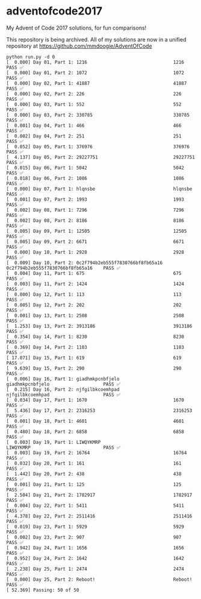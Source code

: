 # adventofcode2017
My Advent of Code 2017 solutions, for fun comparisons!

This repository is being archived.  All of my solutions are now in a unified repository at https://github.com/mmdoogie/AdventOfCode

    python run.py -d 0
    [  0.000] Day 01, Part 1: 1216                                1216                                PASS ✅
    [  0.000] Day 01, Part 2: 1072                                1072                                PASS ✅
    [  0.000] Day 02, Part 1: 41887                               41887                               PASS ✅
    [  0.000] Day 02, Part 2: 226                                 226                                 PASS ✅
    [  0.000] Day 03, Part 1: 552                                 552                                 PASS ✅
    [  0.000] Day 03, Part 2: 330785                              330785                              PASS ✅
    [  0.001] Day 04, Part 1: 466                                 466                                 PASS ✅
    [  0.002] Day 04, Part 2: 251                                 251                                 PASS ✅
    [  0.052] Day 05, Part 1: 376976                              376976                              PASS ✅
    [  4.137] Day 05, Part 2: 29227751                            29227751                            PASS ✅
    [  0.015] Day 06, Part 1: 5042                                5042                                PASS ✅
    [  0.018] Day 06, Part 2: 1086                                1086                                PASS ✅
    [  0.000] Day 07, Part 1: hlqnsbe                             hlqnsbe                             PASS ✅
    [  0.001] Day 07, Part 2: 1993                                1993                                PASS ✅
    [  0.002] Day 08, Part 1: 7296                                7296                                PASS ✅
    [  0.002] Day 08, Part 2: 8186                                8186                                PASS ✅
    [  0.005] Day 09, Part 1: 12505                               12505                               PASS ✅
    [  0.005] Day 09, Part 2: 6671                                6671                                PASS ✅
    [  0.000] Day 10, Part 1: 2928                                2928                                PASS ✅
    [  0.009] Day 10, Part 2: 0c2f794b2eb555f7830766bf8fb65a16    0c2f794b2eb555f7830766bf8fb65a16    PASS ✅
    [  0.004] Day 11, Part 1: 675                                 675                                 PASS ✅
    [  0.003] Day 11, Part 2: 1424                                1424                                PASS ✅
    [  0.000] Day 12, Part 1: 113                                 113                                 PASS ✅
    [  0.005] Day 12, Part 2: 202                                 202                                 PASS ✅
    [  0.001] Day 13, Part 1: 2508                                2508                                PASS ✅
    [  1.253] Day 13, Part 2: 3913186                             3913186                             PASS ✅
    [  0.354] Day 14, Part 1: 8230                                8230                                PASS ✅
    [  0.369] Day 14, Part 2: 1103                                1103                                PASS ✅
    [ 17.071] Day 15, Part 1: 619                                 619                                 PASS ✅
    [  9.639] Day 15, Part 2: 290                                 290                                 PASS ✅
    [  0.006] Day 16, Part 1: giadhmkpcnbfjelo                    giadhmkpcnbfjelo                    PASS ✅
    [  0.215] Day 16, Part 2: njfgilbkcoemhpad                    njfgilbkcoemhpad                    PASS ✅
    [  0.034] Day 17, Part 1: 1670                                1670                                PASS ✅
    [  5.436] Day 17, Part 2: 2316253                             2316253                             PASS ✅
    [  0.001] Day 18, Part 1: 4601                                4601                                PASS ✅
    [  0.480] Day 18, Part 2: 6858                                6858                                PASS ✅
    [  0.003] Day 19, Part 1: LIWQYKMRP                           LIWQYKMRP                           PASS ✅
    [  0.003] Day 19, Part 2: 16764                               16764                               PASS ✅
    [  0.032] Day 20, Part 1: 161                                 161                                 PASS ✅
    [  1.442] Day 20, Part 2: 438                                 438                                 PASS ✅
    [  0.001] Day 21, Part 1: 125                                 125                                 PASS ✅
    [  2.504] Day 21, Part 2: 1782917                             1782917                             PASS ✅
    [  0.004] Day 22, Part 1: 5411                                5411                                PASS ✅
    [  4.378] Day 22, Part 2: 2511416                             2511416                             PASS ✅
    [  0.019] Day 23, Part 1: 5929                                5929                                PASS ✅
    [  0.002] Day 23, Part 2: 907                                 907                                 PASS ✅
    [  0.942] Day 24, Part 1: 1656                                1656                                PASS ✅
    [  0.952] Day 24, Part 2: 1642                                1642                                PASS ✅
    [  2.238] Day 25, Part 1: 2474                                2474                                PASS ✅
    [  0.000] Day 25, Part 2: Reboot!                             Reboot!                             PASS ✅
    [ 52.369] Passing: 50 of 50
